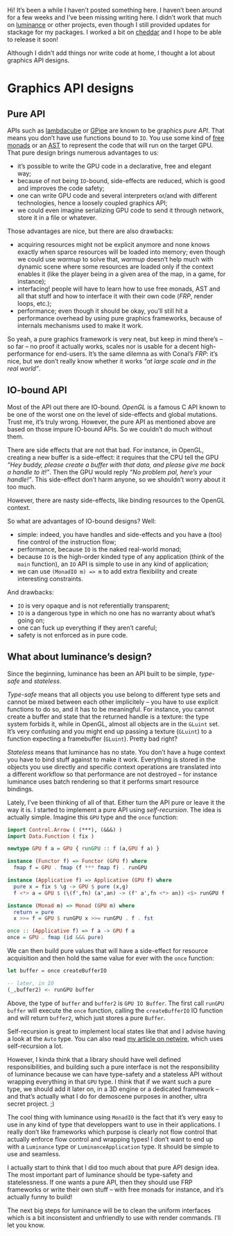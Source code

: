 Hi! It’s been a while I haven’t posted something here. I haven’t been around for a few weeks and
I’ve been missing writing here. I didn’t work that much on
[luminance](https://www.stackage.org/package/luminance) or other projects, even though I still
provided updates for stackage for my packages. I worked a bit on
[cheddar](https://github.com/phaazon/cheddar) and I hope to be able to release it soon!

Although I didn’t add things nor write code at home, I thought a lot about graphics API designs.

# Graphics API designs

## Pure API

APIs such as [lambdacube](http://www.lambdacube3d.com/) or
[GPipe](https://hackage.haskell.org/package/GPipe) are known to be graphics *pure API*. That means
you don’t have use functions bound to `IO`. You use some kind of
[free monads](http://www.haskellforall.com/2012/06/you-could-have-invented-free-monads.html) or
an [AST](https://en.wikipedia.org/wiki/Abstract_syntax_tree) to represent the code that will run on
the target GPU. That pure design brings numerous advantages to us:

- it’s possible to write the GPU code in a declarative, free and elegant way;
- because of not being `IO`-bound, side-effects are reduced, which is good and improves the code
  safety;
- one can write GPU code and several interpreters or/and with different technologies, hence a
  loosely coupled graphics API;
- we could even imagine serializing GPU code to send it through network, store it in a file or
  whatever.

Those advantages are nice, but there are also drawbacks:

- acquiring resources might not be explicit anymore and none knows exactly when sparce resources
  will be loaded into memory; even though we could use *warmup* to solve that, *warmup* doesn’t
	help much with dynamic scene where some resources are loaded only if the context enables it (like
	the player being in a given area of the map, in a game, for instance);
- interfacing! people will have to learn how to use free monads, AST and all that stuff and how to
  interface it with their own code (*FRP*, render loops, etc.);
- performance; even though it should be okay, you’ll still hit a performance overhead by using pure
  graphics frameworks, because of internals mechanisms used to make it work.

So yeah, a pure graphics framework is very neat, but keep in mind there’s – so far – no proof it
actually works, scales nor is usable for a decent high-performance for end-users. It’s the same
dilemna as with Conal’s *FRP*: it’s nice, but we don’t really know whether it works *“at large scale
and in the real world”*.

## IO-bound API

Most of the API out there are IO-bound. *OpenGL* is a famous C API known to be one of the worst one
on the level of side-effects and global mutations. Trust me, it’s truly wrong. However, the pure
API as mentioned above are based on those impure IO-bound APIs. So we couldn’t do much without them.

There are side effects that are not that bad. For instance, in OpenGL, creating a new buffer is a
side-effect: it requires that the CPU tell the GPU *“Hey buddy, please create a buffer with that
data, and please give me back a handle to it!”*. Then the GPU would reply *”No problem pal,
here’s your handle!”*. This side-effect don’t harm anyone, so we shouldn’t worry about it too much.

However, there are nasty side-effects, like binding resources to the OpenGL context.

So what are advantages of IO-bound designs? Well:

- simple: indeed, you have handles and side-effects and you have a (too) fine control of the
  instruction flow;
- performance, because `IO` is the naked real-world monad;
- because `IO` is the high-order kinded type of any application (think of the `main` function),
  an `IO` API is simple to use in any kind of application;
- we can use `(MonadIO m) => m` to add extra flexibility and create interesting constraints.

And drawbacks:

- `IO` is very opaque and is not referentially transparent;
- `IO` is a dangerous type in which no one has no warranty about what’s going on;
- one can fuck up everything if they aren’t careful;
- safety is not enforced as in pure code.

## What about luminance’s design?

Since the beginning, luminance has been an API built to be simple, *type-safe* and *stateless*.

*Type-safe* means that all objects you use belong to different type sets and cannot be mixed between
each other implicitely – you have to use explicit functions to do so, and it has to be meaningful.
For instance, you cannot create a buffer and state that the returned handle is a texture: the type
system forbids it, while in OpenGL, almost all objects are in the `GLuint` set. It’s very
confusing and you might end up passing a texture (`GLuint`) to a function expecting a framebuffer
(`GLuint`). Pretty bad right?

*Stateless* means that luminance has no state. You don’t have a huge context you have to bind stuff
against to make it work. Everything is stored in the objects you use directly and specific context
operations are translated into a different workflow so that performance are not destroyed – for
instance luminance uses batch rendering so that it performs smart resource bindings.

Lately, I’ve been thinking of all of that. Either turn the API pure or leave it the way it is. I
started to implement a pure API using *self-recursion*. The idea is actually simple. Imagine this
`GPU` type and the `once` function:

```haskell
import Control.Arrow ( (***), (&&&) )
import Data.Function ( fix )

newtype GPU f a = GPU { runGPU :: f (a,GPU f a) }

instance (Functor f) => Functor (GPU f) where
  fmap f = GPU . fmap (f *** fmap f) . runGPU

instance (Applicative f) => Applicative (GPU f) where
  pure x = fix $ \g -> GPU $ pure (x,g)
  f <*> a = GPU $ (\(f',fn) (a',an) -> (f' a',fn <*> an)) <$> runGPU f <*> runGPU a

instance (Monad m) => Monad (GPU m) where
  return = pure
  x >>= f = GPU $ runGPU x >>= runGPU . f . fst

once :: (Applicative f) => f a -> GPU f a
once = GPU . fmap (id &&& pure)
```

We can then build pure values that will have a side-effect for resource acquisition and then hold
the same value for ever with the `once` function:

```haskell
let buffer = once createBufferIO

-- later, in IO
(_,buffer2) <- runGPU buffer
```

Above, the type of `buffer` and `buffer2` is `GPU IO Buffer`. The first call `runGPU buffer` will
execute the `once` function, calling the `createBufferIO` IO function and will return `buffer2`,
which just stores a pure `Buffer`.

Self-recursion is great to implement local states like that and I advise having a look at the
`Auto` type. You can also read [my article on netwire](http://phaazon.blogspot.fr/2015/03/getting-into-netwire.html), which uses self-recursion a lot.

However, I kinda think that a library should have well defined responsibilities, and building such
a pure interface is not the responsibility of luminance because we can have type-safety and a
stateless API without wrapping everything in that `GPU` type. I think that if we want such a pure
type, we should add it later on, in a 3D engine or a dedicated framework – and that’s actually what
I do for demoscene purposes in another, ultra secret project. ;)

The cool thing with luminance using `MonadIO` is the fact that it’s very easy to use in any kind
of type that developpers want to use in their applications. I really don’t like frameworks which
purpose is clearly not flow control that actually enforce flow control and wrapping types! I don’t
want to end up with a `Luminance` type or `LuminanceApplication` type. It should be simple to use
and seamless.

I actually start to think that I did too much about that pure API design idea. The most important
part of luminance should be type-safety and statelessness. If one wants a pure API, then they
should use FRP frameworks or write their own stuff – with free monads for instance, and it’s
actually funny to build!

The next big steps for luminance will be to clean the uniform interfaces which is a bit inconsistent
and unfriendly to use with render commands. I’ll let you know.
